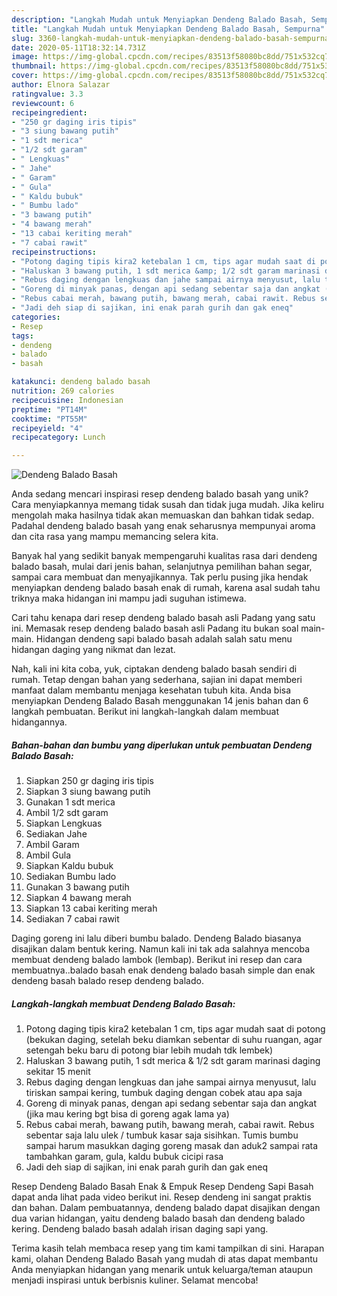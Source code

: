 ```yaml
---
description: "Langkah Mudah untuk Menyiapkan Dendeng Balado Basah, Sempurna"
title: "Langkah Mudah untuk Menyiapkan Dendeng Balado Basah, Sempurna"
slug: 3360-langkah-mudah-untuk-menyiapkan-dendeng-balado-basah-sempurna
date: 2020-05-11T18:32:14.731Z
image: https://img-global.cpcdn.com/recipes/83513f58080bc8dd/751x532cq70/dendeng-balado-basah-foto-resep-utama.jpg
thumbnail: https://img-global.cpcdn.com/recipes/83513f58080bc8dd/751x532cq70/dendeng-balado-basah-foto-resep-utama.jpg
cover: https://img-global.cpcdn.com/recipes/83513f58080bc8dd/751x532cq70/dendeng-balado-basah-foto-resep-utama.jpg
author: Elnora Salazar
ratingvalue: 3.3
reviewcount: 6
recipeingredient:
- "250 gr daging iris tipis"
- "3 siung bawang putih"
- "1 sdt merica"
- "1/2 sdt garam"
- " Lengkuas"
- " Jahe"
- " Garam"
- " Gula"
- " Kaldu bubuk"
- " Bumbu lado"
- "3 bawang putih"
- "4 bawang merah"
- "13 cabai keriting merah"
- "7 cabai rawit"
recipeinstructions:
- "Potong daging tipis kira2 ketebalan 1 cm, tips agar mudah saat di potong (bekukan daging, setelah beku diamkan sebentar di suhu ruangan, agar setengah beku baru di potong biar lebih mudah tdk lembek)"
- "Haluskan 3 bawang putih, 1 sdt merica &amp; 1/2 sdt garam marinasi daging sekitar 15 menit"
- "Rebus daging dengan lengkuas dan jahe sampai airnya menyusut, lalu tiriskan sampai kering, tumbuk daging dengan cobek atau apa saja"
- "Goreng di minyak panas, dengan api sedang sebentar saja dan angkat (jika mau kering bgt bisa di goreng agak lama ya)"
- "Rebus cabai merah, bawang putih, bawang merah, cabai rawit. Rebus sebentar saja lalu ulek / tumbuk kasar saja sisihkan. Tumis bumbu sampai harum masukkan daging goreng masak dan aduk2 sampai rata tambahkan garam, gula, kaldu bubuk cicipi rasa"
- "Jadi deh siap di sajikan, ini enak parah gurih dan gak eneq"
categories:
- Resep
tags:
- dendeng
- balado
- basah

katakunci: dendeng balado basah 
nutrition: 269 calories
recipecuisine: Indonesian
preptime: "PT14M"
cooktime: "PT55M"
recipeyield: "4"
recipecategory: Lunch

---
```



![Dendeng Balado Basah](https://img-global.cpcdn.com/recipes/83513f58080bc8dd/751x532cq70/dendeng-balado-basah-foto-resep-utama.jpg)

Anda sedang mencari inspirasi resep dendeng balado basah yang unik? Cara menyiapkannya memang tidak susah dan tidak juga mudah. Jika keliru mengolah maka hasilnya tidak akan memuaskan dan bahkan tidak sedap. Padahal dendeng balado basah yang enak seharusnya mempunyai aroma dan cita rasa yang mampu memancing selera kita.

Banyak hal yang sedikit banyak mempengaruhi kualitas rasa dari dendeng balado basah, mulai dari jenis bahan, selanjutnya pemilihan bahan segar, sampai cara membuat dan menyajikannya. Tak perlu pusing jika hendak menyiapkan dendeng balado basah enak di rumah, karena asal sudah tahu triknya maka hidangan ini mampu jadi suguhan istimewa.

Cari tahu kenapa dari resep dendeng balado basah asli Padang yang satu ini. Memasak resep dendeng balado basah asli Padang itu bukan soal main-main. Hidangan dendeng sapi balado basah adalah salah satu menu hidangan daging yang nikmat dan lezat.


Nah, kali ini kita coba, yuk, ciptakan dendeng balado basah sendiri di rumah. Tetap dengan bahan yang sederhana, sajian ini dapat memberi manfaat dalam membantu menjaga kesehatan tubuh kita. Anda bisa menyiapkan Dendeng Balado Basah menggunakan 14 jenis bahan dan 6 langkah pembuatan. Berikut ini langkah-langkah dalam membuat hidangannya.

<!--inarticleads1-->

##### Bahan-bahan dan bumbu yang diperlukan untuk pembuatan Dendeng Balado Basah:

1. Siapkan 250 gr daging iris tipis
1. Siapkan 3 siung bawang putih
1. Gunakan 1 sdt merica
1. Ambil 1/2 sdt garam
1. Siapkan  Lengkuas
1. Sediakan  Jahe
1. Ambil  Garam
1. Ambil  Gula
1. Siapkan  Kaldu bubuk
1. Sediakan  Bumbu lado
1. Gunakan 3 bawang putih
1. Siapkan 4 bawang merah
1. Siapkan 13 cabai keriting merah
1. Sediakan 7 cabai rawit


Daging goreng ini lalu diberi bumbu balado. Dendeng Balado biasanya disajikan dalam bentuk kering. Namun kali ini tak ada salahnya mencoba membuat dendeng balado lambok (lembap). Berikut ini resep dan cara membuatnya..balado basah enak dendeng balado basah simple dan enak dendeng basah balado resep dendeng balado. 

<!--inarticleads2-->

##### Langkah-langkah membuat Dendeng Balado Basah:

1. Potong daging tipis kira2 ketebalan 1 cm, tips agar mudah saat di potong (bekukan daging, setelah beku diamkan sebentar di suhu ruangan, agar setengah beku baru di potong biar lebih mudah tdk lembek)
1. Haluskan 3 bawang putih, 1 sdt merica &amp; 1/2 sdt garam marinasi daging sekitar 15 menit
1. Rebus daging dengan lengkuas dan jahe sampai airnya menyusut, lalu tiriskan sampai kering, tumbuk daging dengan cobek atau apa saja
1. Goreng di minyak panas, dengan api sedang sebentar saja dan angkat (jika mau kering bgt bisa di goreng agak lama ya)
1. Rebus cabai merah, bawang putih, bawang merah, cabai rawit. Rebus sebentar saja lalu ulek / tumbuk kasar saja sisihkan. Tumis bumbu sampai harum masukkan daging goreng masak dan aduk2 sampai rata tambahkan garam, gula, kaldu bubuk cicipi rasa
1. Jadi deh siap di sajikan, ini enak parah gurih dan gak eneq


Resep Dendeng Balado Basah Enak &amp; Empuk Resep Dendeng Sapi Basah dapat anda lihat pada video berikut ini. Resep dendeng ini sangat praktis dan bahan. Dalam pembuatannya, dendeng balado dapat disajikan dengan dua varian hidangan, yaitu dendeng balado basah dan dendeng balado kering. Dendeng balado basah adalah irisan daging sapi yang. 

Terima kasih telah membaca resep yang tim kami tampilkan di sini. Harapan kami, olahan Dendeng Balado Basah yang mudah di atas dapat membantu Anda menyiapkan hidangan yang menarik untuk keluarga/teman ataupun menjadi inspirasi untuk berbisnis kuliner. Selamat mencoba!
